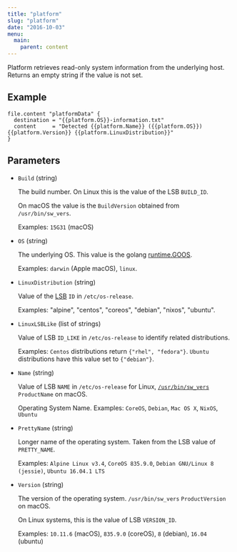 ```yaml
---
title: "platform"
slug: "platform"
date: "2016-10-03"
menu:
  main:
    parent: content
---
```



Platform retrieves read-only system information from the underlying host. Returns
an empty string if the value is not set.

## Example

```hcl
file.content "platformData" {
  destination = "{{platform.OS}}-information.txt"
  content     = "Detected {{platform.Name}} ({{platform.OS}}) {{platform.Version}} {{platform.LinuxDistribution}}"
}
```

## Parameters

- `Build` (string)

  The build number. On Linux this is the value of the LSB `BUILD_ID`.

  On macOS the value is the `BuildVersion` obtained from `/usr/bin/sw_vers`.

  Examples: `15G31` (macOS)

- `OS` (string)

  The underlying OS. This value is the golang [runtime.GOOS](https://golang.org/pkg/runtime/).

  Examples: `darwin` (Apple macOS), `linux`.

- `LinuxDistribution` (string)

  Value of the [LSB](https://www.freedesktop.org/software/systemd/man/os-release.html) `ID` in `/etc/os-release`.

  Examples: "alpine", "centos", "coreos", "debian", "nixos", "ubuntu".

- `LinuxLSBLike` (list of strings)

  Value of LSB `ID_LIKE` in `/etc/os-release` to identify related distributions.

  Examples: `Centos` distributions return `{"rhel", "fedora"}`.
  `Ubuntu` distributions have this value set to `{"debian"}`.

- `Name` (string)

  Value of LSB `NAME` in `/etc/os-release` for Linux, [`/usr/bin/sw_vers`](https://developer.apple.com/legacy/library/documentation/Darwin/Reference/ManPages/man1/sw_vers.1.html) `ProductName` on macOS.

  Operating System Name. Examples: `CoreOS`, `Debian`, `Mac OS X`, `NixOS`, `Ubuntu`

- `PrettyName` (string)

  Longer name of the operating system. Taken from the LSB value of `PRETTY_NAME`.

  Examples: `Alpine Linux v3.4`, `CoreOS 835.9.0`, `Debian GNU/Linux 8 (jessie)`, `Ubuntu 16.04.1 LTS`

- `Version` (string)

  The version of the operating system. `/usr/bin/sw_vers` `ProductVersion` on macOS.

  On Linux systems, this is the value of LSB `VERSION_ID`.

  Examples: `10.11.6` (macOS), `835.9.0` (coreOS), `8` (debian), `16.04` (ubuntu)
